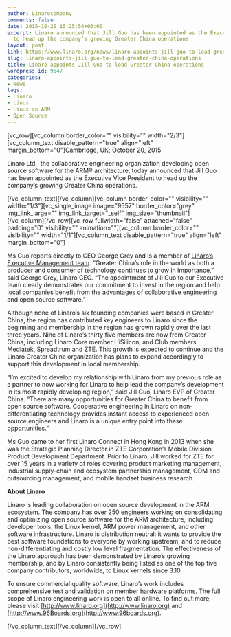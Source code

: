 ```yaml
---
author: Linarocompany
comments: false
date: 2015-10-20 15:25:54+00:00
excerpt: Linaro announced that Jill Guo has been appointed as the Executive Vice President
  to head up the company’s growing Greater China operations.
layout: post
link: https://www.linaro.org/news/linaro-appoints-jill-guo-to-lead-greater-china-operations/
slug: linaro-appoints-jill-guo-to-lead-greater-china-operations
title: Linaro appoints Jill Guo to lead Greater China operations
wordpress_id: 9547
categories:
- News
tags:
- Linaro
- Linux
- Linux on ARM
- Open Source
---
```


[vc_row][vc_column border_color="" visibility="" width="2/3"][vc_column_text disable_pattern="true" align="left" margin_bottom="0"]Cambridge, UK; October 20, 2015


Linaro Ltd,  the collaborative engineering organization developing open source software for the ARM® architecture, today announced that Jill Guo has been appointed as the Executive Vice President to head up the company’s growing Greater China operations.


[/vc_column_text][/vc_column][vc_column border_color="" visibility="" width="1/3"][vc_single_image image="9557" border_color="grey" img_link_large="" img_link_target="_self" img_size="thumbnail"][/vc_column][/vc_row][vc_row fullwidth="false" attached="false" padding="0" visibility="" animation=""][vc_column border_color="" visibility="" width="1/1"][vc_column_text disable_pattern="true" align="left" margin_bottom="0"]


Ms Guo reports directly to CEO George Grey and is a member of [Linaro’s Executive Management team](http://www.linaro.org/organization/executive/). “Greater China’s role in the world as both a producer and consumer of technology continues to grow in importance,” said George Grey, Linaro CEO. “The appointment of Jill Guo to our Executive team clearly demonstrates our commitment to invest in the region and help local companies benefit from the advantages of collaborative engineering and open source software.”




Although none of Linaro’s six founding companies were based in Greater China, the region has contributed key engineers to Linaro since the beginning and membership in the region has grown rapidly over the last three years. Nine of Linaro’s thirty five members are now from Greater China, including Linaro Core member HiSilicon, and Club members Mediatek, Spreadtrum and ZTE. This growth is expected to continue and the Linaro Greater China organization has plans to expand accordingly to support this development in local membership.




“I’m excited to develop my relationship with Linaro from my previous role as a partner to now working for Linaro to help lead the company’s development in its most rapidly developing region,” said Jill Guo, Linaro EVP of Greater China. “There are many opportunities for Greater China to benefit from open source software. Cooperative engineering in Linaro on non-differentiating technology provides instant access to experienced open source engineers and Linaro is a unique entry point into these opportunities.”




Ms Guo came to her first Linaro Connect in Hong Kong in 2013 when she was the Strategic Planning Director in ZTE Corporation’s Mobile Division Product Development Department. Prior to Linaro, Jill worked for ZTE for over 15 years in a variety of roles covering product marketing management, industrial supply-chain and ecosystem partnership management, ODM and outsourcing management, and mobile handset business research.




**About Linaro**




Linaro is leading collaboration on open source development in the ARM ecosystem. The company has over 250 engineers working on consolidating and optimizing open source software for the ARM architecture, including developer tools, the Linux kernel, ARM power management, and other software infrastructure. Linaro is distribution neutral: it wants to provide the best software foundations to everyone by working upstream, and to reduce non-differentiating and costly low level fragmentation. The effectiveness of the Linaro approach has been demonstrated by Linaro’s growing membership, and by Linaro consistently being listed as one of the top five company contributors, worldwide, to Linux kernels since 3.10.




To ensure commercial quality software, Linaro’s work includes comprehensive test and validation on member hardware platforms. The full scope of Linaro engineering work is open to all online. To find out more, please visit [http://www.linaro.org](http://www.linaro.org) and [http://www.96Boards.org](http://www.96boards.org).


[/vc_column_text][/vc_column][/vc_row]
